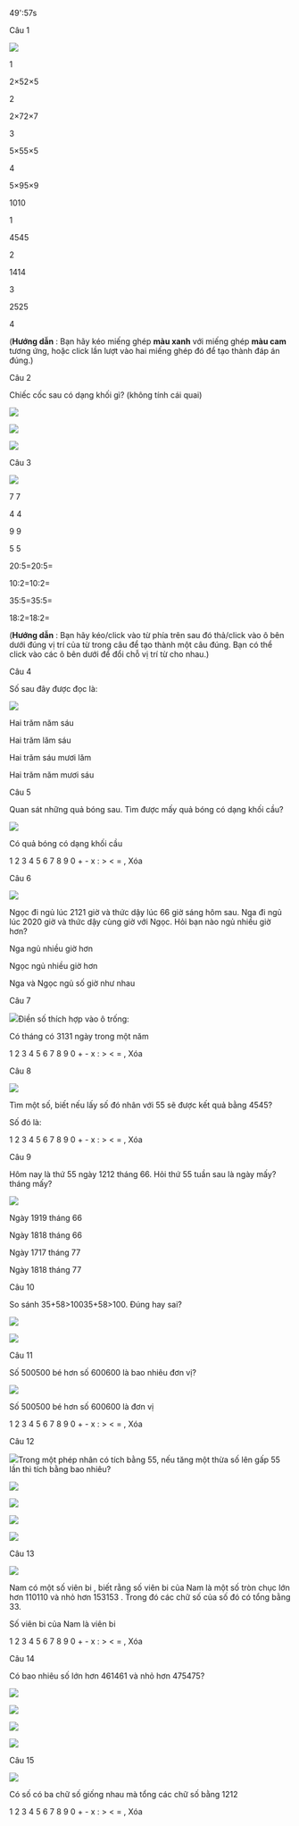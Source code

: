 49':57s

Câu 1

![](https://onthi123.vn/public/uploads/1h/untitled.png)

1

2×52×5

2

2×72×7

3

5×55×5

4

5×95×9

1010

1

4545

2

1414

3

2525

4

(**Hướng dẫn** : Bạn hãy kéo miếng ghép **màu xanh** với miếng ghép **màu cam** tương ứng, hoặc click lần lượt vào hai miếng ghép đó để tạo thành đáp án đúng.)

Câu 2

Chiếc cốc sau có dạng khối gì? (không tính cái quai)

![](https://onthi123.vn/public/uploads/1h/ja2.png)

![](https://onthi123.vn/public/uploads/1h/dj21.png)

![](https://onthi123.vn/public/uploads/1h/dj22.png)

Câu 3

![](https://onthi123.vn/public/uploads/1h/hja3.jpg)

7 7

4 4

9 9

5 5

20:5=20:5=

10:2=10:2=  

35:5=35:5=  

18:2=18:2=  

(**Hướng dẫn** : Bạn hãy kéo/click vào từ phía trên sau đó thả/click vào ô bên dưới đúng vị trí của từ trong câu để tạo thành một câu đúng. Bạn có thể click vào các ô bên dưới để đổi chỗ vị trí từ cho nhau.)

Câu 4

Số sau đây được đọc là: 

![](https://onthi123.vn/public/uploads/1h/sfa4.png)

Hai trăm năm sáu

Hai trăm lăm sáu

Hai trăm sáu mươi lăm

Hai trăm năm mươi sáu

Câu 5

Quan sát những quả bóng sau. Tìm được mấy quả bóng có dạng khối cầu?

![](https://onthi123.vn/public/uploads/1h/jdfk5.png)

Có  quả bóng có dạng khối cầu

1 2 3 4 5 6 7 8 9 0 + - x : > < = , Xóa

Câu 6

![](https://onthi123.vn/public/uploads/1h/k6.jpg)

Ngọc đi ngủ lúc 2121 giờ và thức dậy lúc 66 giờ sáng hôm sau. Nga đi ngủ lúc 2020 giờ và thức dậy cùng giờ với Ngọc. Hỏi bạn nào ngủ nhiều giờ hơn?

Nga ngủ nhiều giờ hơn

Ngọc ngủ nhiều giờ hơn

Nga và Ngọc ngủ số giờ như nhau

Câu 7

![](https://onthi123.vn/public/uploads/1h/amk7.png)Điền số thích hợp vào ô trống:

Có  tháng có 3131 ngày trong một năm

1 2 3 4 5 6 7 8 9 0 + - x : > < = , Xóa

Câu 8

![](https://onthi123.vn/public/uploads/1h/kmhu8.png)

Tìm một số, biết nếu lấy số đó nhân với 55 sẽ được kết quả bằng 4545?

Số đó là:  

1 2 3 4 5 6 7 8 9 0 + - x : > < = , Xóa

Câu 9

Hôm nay là thứ 55 ngày 1212 tháng 66. Hỏi thứ 55 tuần sau là ngày mấy? tháng mấy?

![](https://onthi123.vn/public/uploads/1h/jnhs9.png)

Ngày 1919 tháng 66

Ngày 1818 tháng 66

Ngày 1717 tháng 77

Ngày 1818 tháng 77

Câu 10

So sánh 35+58>10035+58>100. Đúng hay sai?

![](https://onthi123.vn/public/uploads/1h/kmhu10.png)

![](https://onthi123.vn/public/uploads/1h/kmhu101.png)

Câu 11

Số 500500 bé hơn số 600600 là bao nhiêu đơn vị?

![](https://onthi123.vn/public/uploads/1h/kmal11.png)

Số 500500 bé hơn số 600600 là  đơn vị

1 2 3 4 5 6 7 8 9 0 + - x : > < = , Xóa

Câu 12

![](https://onthi123.vn/public/uploads/1h/nal12.png)Trong một phép nhân có tích bằng 55, nếu tăng một thừa số lên gấp 55 lần thì tích bằng bao nhiêu?

![](https://onthi123.vn/public/uploads/1h/bjh121.png)

![](https://onthi123.vn/public/uploads/1h/bjh121_2.png)

![](https://onthi123.vn/public/uploads/1h/bjh121_3.png)

![](https://onthi123.vn/public/uploads/1h/bjh121_4.png)

Câu 13

![](https://onthi123.vn/public/uploads/1h/amkl13.png)

Nam có một số viên bi , biết rằng số viên bi của Nam là một số tròn chục lớn hơn 110110 và nhỏ hơn 153153 . Trong đó các chữ số của số đó có tổng bằng 33. 

Số viên bi của Nam là  viên bi

1 2 3 4 5 6 7 8 9 0 + - x : > < = , Xóa

Câu 14

Có bao nhiêu số lớn hơn 461461 và nhỏ hơn 475475?

![](https://onthi123.vn/public/uploads/1h/jkk141.png)

![](https://onthi123.vn/public/uploads/1h/skla142.png)

![](https://onthi123.vn/public/uploads/1h/sakl143.png)

![](https://onthi123.vn/public/uploads/1h/nsklf144.png)

Câu 15

![](https://onthi123.vn/public/uploads/1h/dloi15.jpg)

Có  số có ba chữ số giống nhau mà tổng các chữ số bằng 1212

1 2 3 4 5 6 7 8 9 0 + - x : > < = , Xóa
